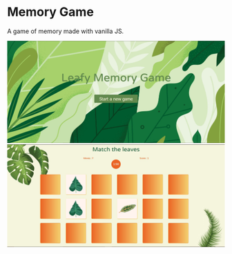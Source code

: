 # Memory Game
A game of memory made with vanilla JS.

<img src="https://github.com/tea-milas/memory-game/blob/main/assets/img/screenshot_1.JPG">
<img src="https://github.com/tea-milas/memory-game/blob/main/assets/img/screenshot_2.JPG">
